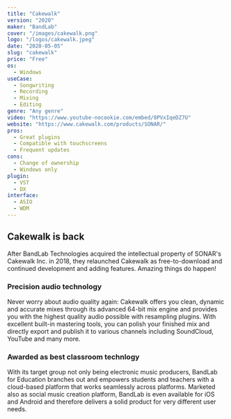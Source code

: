 ```yaml
---
title: "Cakewalk"
version: "2020"
maker: "BandLab"
cover: "/images/cakewalk.png"
logo: "/logos/cakewalk.jpeg"
date: "2020-05-05"
slug: "cakewalk"
price: "Free"
os:
  - Windows
useCase:
  - Songwriting
  - Recording
  - Mixing
  - Editing
genre: "Any genre"
video: "https://www.youtube-nocookie.com/embed/8PVxIqeDZ7U"
website: "https://www.cakewalk.com/products/SONAR/"
pros:
  - Great plugins
  - Compatible with touchscreens
  - Frequent updates
cons:
  - Change of ownership
  - Windows only
plugin:
  - VST
  - DX
interface:
  - ASIO
  - WDM
---
```


## Cakewalk is back

After BandLab Technologies acquired the intellectual property of SONAR's Cakewalk Inc. in 2018, they relaunched Cakewalk as free-to-download and continued development and adding features. Amazing things do happen!

### Precision audio technology

Never worry about audio quality again: Cakewalk offers you clean, dynamic and accurate mixes through its advanced 64-bit mix engine and provides you with the highest quality audio possible with resampling plugins. With excellent built-in mastering tools, you can polish your finished mix and directly export and publish it to various channels including SoundCloud, YouTube and many more.

### Awarded as best classroom technlogy

With its target group not only being electronic music producers, BandLab for Education branches out and empowers students and teachers with a cloud-based platform that works seamlessly across platforms. Marketed also as social music creation platform, BandLab is even available for iOS and Android and therefore delivers a solid product for very different user needs.
